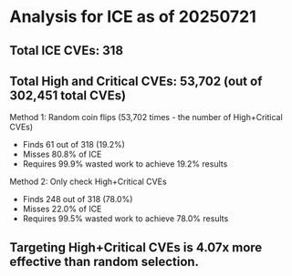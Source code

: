 # Analysis for ICE as of 20250721

## Total ICE CVEs: 318
## Total High and Critical CVEs: 53,702 (out of 302,451 total CVEs)

Method 1: Random coin flips (53,702 times - the number of High+Critical CVEs)
  - Finds 61 out of 318 (19.2%)
  - Misses 80.8% of ICE
  - Requires 99.9% wasted work to achieve 19.2% results

Method 2: Only check High+Critical CVEs
  - Finds 248 out of 318 (78.0%)
  - Misses 22.0% of ICE
  - Requires 99.5% wasted work to achieve 78.0% results

## Targeting High+Critical CVEs is 4.07x more effective than random selection.
